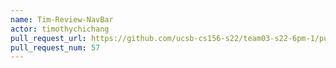 ```yaml
---
name: Tim-Review-NavBar
actor: timothychichang
pull_request_url: https://github.com/ucsb-cs156-s22/team03-s22-6pm-1/pull/57
pull_request_num: 57
---
```

